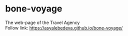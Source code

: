 # bone-voyage
The web-page of the Travel Agency <br>
Follow link: https://asyalebedeva.github.io/bone-voyage/
